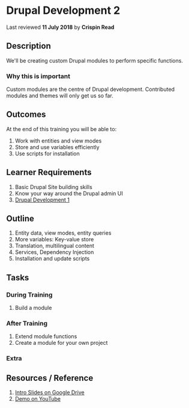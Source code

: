 # Drupal Development 2
Last reviewed **11 July 2018** by **Crispin Read**

## Description
We'll be creating custom Drupal modules to perform specific functions.

### Why this is important
Custom modules are the centre of Drupal development. Contributed modules and themes will only get us so far.

## Outcomes

At the end of this training you will be able to:
1. Work with entities and view modes
1. Store and use variables efficiently
1. Use scripts for installation

## Learner Requirements

1. Basic Drupal Site building skills
1. Know your way around the Drupal admin UI
1. [Drupal Development 1](drupal1.md)


## Outline

1. Entity data, view modes, entity queries
1. More variables: Key-value store
1. Translation, multilingual content
1. Services, Dependency Injection
1. Installation and update scripts

## Tasks

### During Training
1. Build a module

### After Training
1. Extend module functions
1. Create a module for your own project

### Extra


## Resources / Reference

1. [Intro Slides on Google Drive](#)
1. [Demo on YouTube](#)
